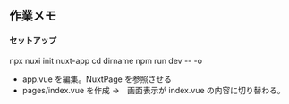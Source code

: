 
## 作業メモ
#### セットアップ
npx nuxi init nuxt-app
cd dirname
npm run dev -- -o

* app.vue を編集。NuxtPage を参照させる
* pages/index.vue を作成
→　画面表示が index.vue の内容に切り替わる。



